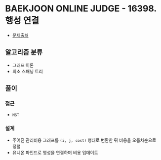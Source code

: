 # BAEKJOON ONLINE JUDGE - 16398. 행성 연결

- [문제출처](https://www.acmicpc.net/problem/16398 '16398. 행성 연결')

## 알고리즘 분류

- 그래프 이론
- 최소 스패닝 트리

## 풀이

### 접근

- `MST`

### 설계

- 주어진 관리비용 그래프를 `(i, j, cost)` 형태로 변환한 뒤 비용을 오름차순으로 정렬
- 유니온 파인드로 행성을 연결하며 비용 업데이트
